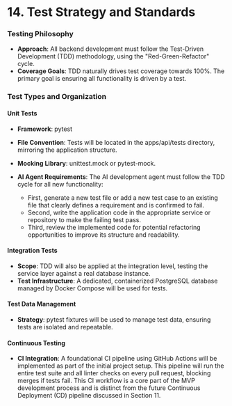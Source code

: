 # 14. Test Strategy and Standards
### Testing Philosophy
- **Approach**: All backend development must follow the Test-Driven Development (TDD) methodology, using the "Red-Green-Refactor" cycle.
- **Coverage Goals**: TDD naturally drives test coverage towards 100%. The primary goal is ensuring all functionality is driven by a test.

### Test Types and Organization
#### Unit Tests
- **Framework**: pytest
- **File Convention**: Tests will be located in the apps/api/tests directory, mirroring the application structure.

- **Mocking Library**: unittest.mock or pytest-mock.

- **AI Agent Requirements**: The AI development agent must follow the TDD cycle for all new functionality:
    - First, generate a new test file or add a new test case to an existing file that clearly defines a requirement and is confirmed to fail.
    - Second, write the application code in the appropriate service or repository to make the failing test pass.
    - Third, review the implemented code for potential refactoring opportunities to improve its structure and readability.

#### Integration Tests
- **Scope**: TDD will also be applied at the integration level, testing the service layer against a real database instance.
- **Test Infrastructure**: A dedicated, containerized PostgreSQL database managed by Docker Compose will be used for tests.

#### Test Data Management
- **Strategy**: pytest fixtures will be used to manage test data, ensuring tests are isolated and repeatable.

#### Continuous Testing
- **CI Integration**: A foundational CI pipeline using GitHub Actions will be implemented as part of the initial project setup. This pipeline will run the entire test suite and all linter checks on every pull request, blocking merges if tests fail. This CI workflow is a core part of the MVP development process and is distinct from the future Continuous Deployment (CD) pipeline discussed in Section 11.
